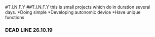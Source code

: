 #T.I.N.F.Y
##T.I.N.F.Y this is small projects which do in duration several days.
*Doing simple
*Developing autonomic device
*Have unique functions
### DEAD LINE 26.10.19
